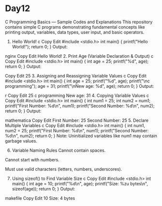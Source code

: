 # Day12

C Programming Basics — Sample Codes and Explanations
This repository contains simple C programs demonstrating fundamental concepts like printing output, variables, data types, user input, and basic operators.

1. Hello World!
c
Copy
Edit
#include <stdio.h>
int main() {
    printf("Hello World!");
    return 0;
}
Output:

nginx
Copy
Edit
Hello World!
2. Print Age (Variable Declaration & Output)
c
Copy
Edit
#include <stdio.h>
int main() {
    int age = 25;
    printf("%d", age);
    return 0;
}
Output:

Copy
Edit
25
3. Assigning and Reassigning Variable Values
c
Copy
Edit
#include <stdio.h>
int main() {
    int age = 25;
    printf("%d", age);
    printf("\nc programming");
    age = 31;
    printf("\nNew age: %d", age);
    return 0;
}
Output:

r
Copy
Edit
25
c programming
New age: 31
4. Copying Variable Values
c
Copy
Edit
#include <stdio.h>
int main() {
    int num1 = 25;
    int num2 = num1;
    printf("First Number: %d\n", num1);
    printf("Second Number: %d\n", num2);
    return 0;
}
Output:

mathematica
Copy
Edit
First Number: 25
Second Number: 25
5. Declare Multiple Variables
c
Copy
Edit
#include <stdio.h>
int main() {
    int num1, num2 = 25;
    printf("First Number: %d\n", num1);
    printf("Second Number: %d\n", num2);
    return 0;
}
Note: Uninitialized variables like num1 may contain garbage values.

6. Variable Naming Rules
Cannot contain spaces.

Cannot start with numbers.

Must use valid characters (letters, numbers, underscores).

7. Using sizeof() to Find Variable Size
c
Copy
Edit
#include <stdio.h>
int main() {
    int age = 10;
    printf("%d\n", age);
    printf("Size: %zu bytes\n", sizeof(age));
    return 0;
}
Output:

makefile
Copy
Edit
10
Size: 4 bytes
